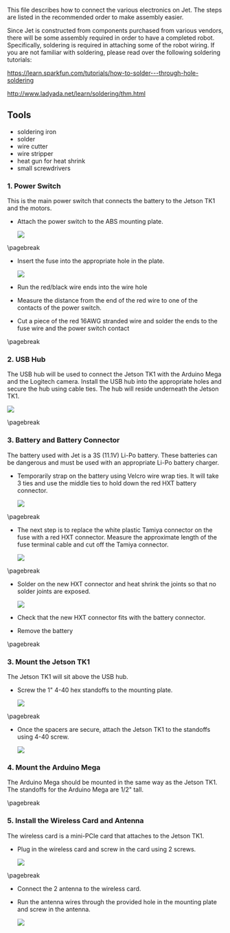 This file describes how to connect the various electronics on Jet.  The
steps are listed in the recommended order to make assembly easier.

Since Jet is constructed from components purchased from various vendors, there
will be some assembly required in order to have a completed robot.  Specifically,
soldering is required in attaching some of the robot wiring.  If you are not familiar
with soldering, please read over the following soldering tutorials:

https://learn.sparkfun.com/tutorials/how-to-solder---through-hole-soldering

http://www.ladyada.net/learn/soldering/thm.html

## Tools

- soldering iron
- solder
- wire cutter
- wire stripper
- heat gun for heat shrink
- small screwdrivers

### 1. Power Switch

This is the main power switch that connects the battery to the Jetson TK1 and the
motors.  

* Attach the power switch to the ABS mounting plate.

  ![](module1/lab1_building_robot/resources/electrical/switch1.JPG)

\pagebreak

* Insert the fuse into the appropriate hole in the plate.

  ![](module1/lab1_building_robot/resources/electrical/fuse1.JPG)

* Run the red/black wire ends into the wire hole
* Measure the distance from the end of the red wire to one of the contacts of the power
switch.  
* Cut a piece of the red 16AWG stranded wire and solder the ends to the fuse wire
and the power switch contact

\pagebreak

### 2. USB Hub

The USB hub will be used to connect the Jetson TK1 with the Arduino Mega and the
Logitech camera.  Install the USB hub into the appropriate holes and secure the hub
using cable ties.  The hub will reside underneath the Jetson TK1.

  ![](module1/lab1_building_robot/resources/electrical/usbhub1.JPG)

\pagebreak

### 3. Battery and Battery Connector

The battery used with Jet is a 3S (11.1V) Li-Po battery.  These
batteries can be dangerous and must be used with an appropriate Li-Po
battery charger.

* Temporarily strap on the battery using Velcro wire wrap ties.  It will take 3 ties
and use the middle ties to hold down the red HXT battery connector.

  ![](module1/lab1_building_robot/resources/electrical/battery1.JPG)

\pagebreak

* The next step is to replace the white plastic Tamiya connector on the fuse with a red HXT
connector.  Measure the approximate length of the fuse terminal cable and cut off the Tamiya
connector.

  ![](module1/lab1_building_robot/resources/electrical/battery2.JPG)

\pagebreak

* Solder on the new HXT connector and heat shrink the joints so that no solder joints
are exposed.

  ![](module1/lab1_building_robot/resources/electrical/battery3.JPG)

* Check that the new HXT connector fits with the battery connector.
* Remove the battery

\pagebreak

### 3. Mount the Jetson TK1

The Jetson TK1 will sit above the USB hub.

* Screw the 1" 4-40 hex standoffs to the mounting plate.

  ![](module1/lab1_building_robot/resources/electrical/usbhub2.JPG)

\pagebreak

* Once the spacers are secure, attach the Jetson TK1 to the standoffs using 4-40 screw.

  ![](module1/lab1_building_robot/resources/electrical/tk1_1.JPG)

### 4. Mount the Arduino Mega

The Arduino Mega should be mounted in the same way as the Jetson TK1.  The standoffs for the
Arduino Mega are 1/2" tall.

\pagebreak

### 5. Install the Wireless Card and Antenna

The wireless card is a mini-PCIe card that attaches to the Jetson TK1.

* Plug in the wireless card and screw in the card using 2 screws.

  ![](module1/lab1_building_robot/resources/electrical/tk1_2.JPG)

\pagebreak

* Connect the 2 antenna to the wireless card.
* Run the antenna wires through the provided hole in the mounting plate and screw in
the antenna.

  ![](module1/lab1_building_robot/resources/electrical/tk1_3.JPG)
